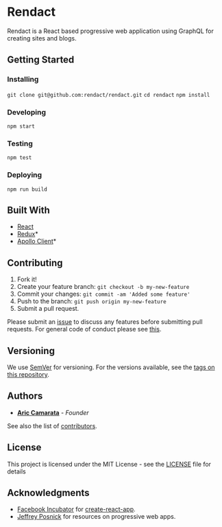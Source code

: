 # Rendact

Rendact is a React based progressive web application using GraphQL for creating sites and blogs.

## Getting Started

### Installing

`git clone git@github.com:rendact/rendact.git`
`cd rendact`
`npm install`

### Developing

`npm start`

### Testing

`npm test`

### Deploying

`npm run build`

## Built With

* [React](https://github.com/facebook/react)
* [Redux](https://github.com/reactjs/redux)*
* [Apollo Client](https://github.com/apollostack/apollo-client)*

## Contributing

1. Fork it!
2. Create your feature branch: `git checkout -b my-new-feature`
3. Commit your changes: `git commit -am 'Added some feature'`
4. Push to the branch: `git push origin my-new-feature`
5. Submit a pull request.

Please submit an [issue](https://github.com/rendact/rendact/issues) to discuss any features before submitting pull requests. For general code of conduct please see [this](http://contributor-covenant.org/version/1/4/).

## Versioning

We use [SemVer](http://semver.org/) for versioning. For the versions available, see the [tags on this repository](https://github.com/rendact/rendact/tags).

## Authors

* [**Aric Camarata**](https://github.com/acamarata) - *Founder*

See also the list of [contributors](https://github.com/rendact/rendact/contributors).

## License

This project is licensed under the MIT License - see the [LICENSE](LICENSE) file for details

## Acknowledgments

* [Facebook Incubator](https://github.com/facebookincubator) for [create-react-app](https://github.com/facebookincubator/create-react-app).
* [Jeffrey Posnick](https://github.com/jeffposnick) for resources on progressive web apps.
